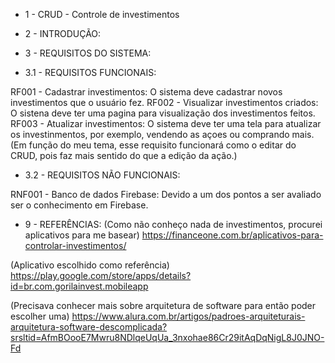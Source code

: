 - 1 - CRUD - Controle de investimentos

- 2 - INTRODUÇÃO:



- 3 - REQUISITOS DO SISTEMA:

- 3.1 - REQUISITOS FUNCIONAIS:

RF001 - Cadastrar investimentos: O sistema deve cadastrar novos investimentos que o usuário fez.
RF002 - Visualizar investimentos criados: O sistena deve ter uma pagina para visualização dos investimentos feitos.
RF003 - Atualizar investimentos: O sistema deve ter uma tela para atualizar os investinmentos, por exemplo, vendendo as açoes ou comprando mais. 
(Em função do meu tema, esse requisito funcionará como o editar do CRUD, pois faz mais sentido do que a edição da ação.)


- 3.2 - REQUISITOS NÃO FUNCIONAIS: 

RNF001 - Banco de dados Firebase: Devido a um dos pontos a ser avaliado ser o conhecimento em Firebase.


- 9 - REFERÊNCIAS:
(Como não conheço nada de investimentos, procurei aplicativos para me basear)
https://financeone.com.br/aplicativos-para-controlar-investimentos/

(Aplicativo escolhido como referência)
https://play.google.com/store/apps/details?id=br.com.gorilainvest.mobileapp

(Precisava conhecer mais sobre arquitetura de software para então poder escolher uma)
https://www.alura.com.br/artigos/padroes-arquiteturais-arquitetura-software-descomplicada?srsltid=AfmBOooE7Mwru8NDlqeUqUa_3nxohae86Cr29itAqDqNigL8J0JNO-Fd
